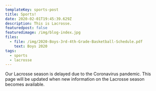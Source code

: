 ```yaml
---
templateKey: sports-post
title: Sports!
date: 2020-02-01T19:45:39.629Z
description: This is Lacrosse.
featuredpost: false
featuredimage: /img/blog-index.jpg
files:
  - file: /img/2020-Boys-3rd-4th-Grade-Basketball-Schedule.pdf
    text: Boys 2020
tags:
  - sports
  - lacrosse
---
```


Our Lacrosse season is delayed due to the Coronavirus pandemic. This page will be updated when new information on the Lacrosse season becomes available.
